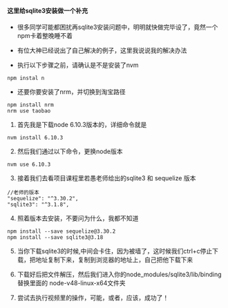 #### 这里给sqlite3安装做一个补充

- 很多同学可能都困扰再sqlite3安装问题中，明明就快做完毕设了，竟然一个npm卡着整晚睡不着
- 有位大神已经说出了自己解决的例子，这里我说说我的解决办法

- 执行以下步骤之前，请确认是不是安装了nvm  
~~~
npm instal n
~~~
- 还要你要安装了nrm，并切换到淘宝路径
~~~
npm install nrm
nrm use taobao
~~~

1. 首先我是下载node 6.10.3版本的，详细命令就是
~~~
nvm install 6.10.3
~~~
2. 然后我们通过以下命令，更换node版本
~~~
nvm use 6.10.3
~~~
3. 接着我们去看项目课程里若愚老师给出的sqlite3 和 sequelize 版本
~~~
//老师的版本
"sequelize": "^3.30.2",
"sqlite3": "^3.1.8",
~~~
4. 照着版本去安装，不要问为什么，我都不知道
~~~
npm install --save sequelize@3.30.2
npm install --save sqlite3@3.18
~~~

5. 当你下载sqlite3的时候,中间会卡住，因为被墙了，这时候我们ctrl+c停止下载，把地址复制下来，复制到浏览器的地址上，自己把他下载下来

6. 下载好后把文件解压，然后我们进入你的node_modules/sqlite3/lib/binding 替换里面的
node-v48-linux-x64文件夹

7. 尝试去执行视频里的操作，可能，或者，应该，成功了！